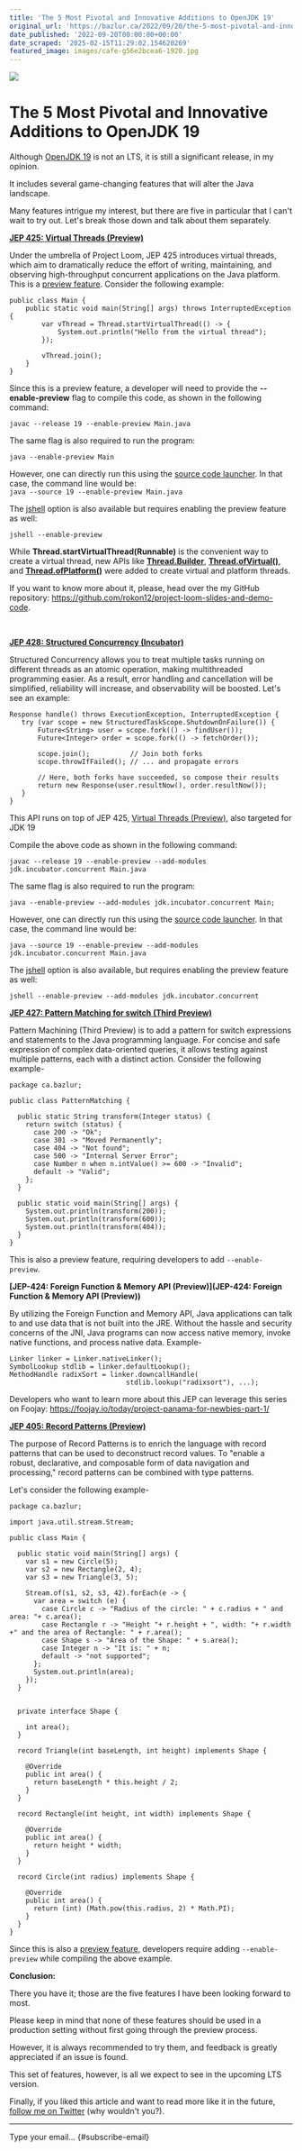 ```yaml
---
title: 'The 5 Most Pivotal and Innovative Additions to OpenJDK 19'
original_url: 'https://bazlur.ca/2022/09/20/the-5-most-pivotal-and-innovative-additions-to-openjdk-19/'
date_published: '2022-09-20T00:00:00+00:00'
date_scraped: '2025-02-15T11:29:02.154620269'
featured_image: images/cafe-g56e2bcea6-1920.jpg
---
```


![](images/cafe-g56e2bcea6-1920.jpg)

The 5 Most Pivotal and Innovative Additions to OpenJDK 19
=========================================================

Although [OpenJDK 19](https://foojay.io/today/openjdk-19-released/) is not an LTS, it is still a significant release, in my opinion.

It includes several game-changing features that will alter the Java landscape.

Many features intrigue my interest, but there are five in particular that I can't wait to try out. Let's break those down and talk about them separately.  

**[JEP 425: Virtual Threads (Preview)](https://openjdk.org/jeps/425)**

Under the umbrella of Project Loom, JEP 425 introduces virtual threads, which aim to dramatically reduce the effort of writing, maintaining, and observing high-throughput concurrent applications on the Java platform. This is a [preview feature](https://openjdk.java.net/jeps/12). Consider the following example:

```
public class Main {
    public static void main(String[] args) throws InterruptedException {
        var vThread = Thread.startVirtualThread(() -> {
            System.out.println("Hello from the virtual thread");
        });

        vThread.join();
    }
}
```

Since this is a preview feature, a developer will need to provide the **--enable-preview** flag to compile this code, as shown in the following command:

`javac --release 19 --enable-preview Main.java`

The same flag is also required to run the program:

`java --enable-preview Main`

However, one can directly run this using the [source code launcher](https://openjdk.java.net/jeps/330). In that case, the command line would be:  
`java --source 19 --enable-preview Main.java`

The [jshell](https://docs.oracle.com/javase/9/jshell/introduction-jshell.htm#JSHEL-GUID-630F27C8-1195-4989-9F6B-2C51D46F52C8) option is also available but requires enabling the preview feature as well:

`jshell --enable-preview`

While **Thread.startVirtualThread(Runnable)** is the convenient way to create a virtual thread, new APIs like [**Thread.Builder**](https://download.java.net/java/early_access/loom/docs/api/java.base/java/lang/Thread.Builder.html), [**Thread.ofVirtual()**](https://download.java.net/java/early_access/loom/docs/api/java.base/java/lang/Thread.html#ofVirtual()), and [**Thread.ofPlatform()**](https://download.java.net/java/early_access/loom/docs/api/java.base/java/lang/Thread.html#ofPlatform()) were added to create virtual and platform threads.

If you want to know more about it, please, head over the my GitHub repository: <https://github.com/rokon12/project-loom-slides-and-demo-code>.

<br />

**[JEP 428: Structured Concurrency (Incubator)](https://openjdk.org/jeps/428)**   


Structured Concurrency allows you to treat multiple tasks running on different threads as an atomic operation, making multithreaded programming easier. As a result, error handling and cancellation will be simplified, reliability will increase, and observability will be boosted. Let's see an example:

```
Response handle() throws ExecutionException, InterruptedException {
   try (var scope = new StructuredTaskScope.ShutdownOnFailure()) {
       Future<String> user = scope.fork(() -> findUser());
       Future<Integer> order = scope.fork(() -> fetchOrder());

       scope.join();          // Join both forks
       scope.throwIfFailed(); // ... and propagate errors

       // Here, both forks have succeeded, so compose their results
       return new Response(user.resultNow(), order.resultNow());
   }
}
```

This API runs on top of JEP 425, [Virtual Threads (Preview)](https://openjdk.java.net/jeps/425), also targeted for JDK 19

Compile the above code as shown in the following command:

`javac --release 19 --enable-preview --add-modules jdk.incubator.concurrent Main.java`

The same flag is also required to run the program:

`java --enable-preview --add-modules jdk.incubator.concurrent Main;`

However, one can directly run this using the [source code launcher](https://openjdk.java.net/jeps/330). In that case, the command line would be:

`java --source 19 --enable-preview --add-modules jdk.incubator.concurrent Main.java`

The [jshell](https://docs.oracle.com/javase/9/jshell/introduction-jshell.htm#JSHEL-GUID-630F27C8-1195-4989-9F6B-2C51D46F52C8) option is also available, but requires enabling the preview feature as well:

`jshell --enable-preview --add-modules jdk.incubator.concurrent`

[**JEP 427: Pattern Matching for switch (Third Preview)**](https://openjdk.org/jeps/427)

Pattern Machining (Third Preview) is to add a pattern for switch expressions and statements to the Java programming language. For concise and safe expression of complex data-oriented queries, it allows testing against multiple patterns, each with a distinct action. Consider the following example-

```
package ca.bazlur;

public class PatternMatching {
  
  public static String transform(Integer status) {
    return switch (status) {
      case 200 -> "Ok";
      case 301 -> "Moved Permanently";
      case 404 -> "Not found";
      case 500 -> "Internal Server Error";
      case Number n when n.intValue() >= 600 -> "Invalid";
      default -> "Valid";
    };
  }

  public static void main(String[] args) {
    System.out.println(transform(200));
    System.out.println(transform(600));
    System.out.println(transform(404));
  }
}
```

This is also a preview feature, requiring developers to add `--enable-preview`.

**[JEP-424: Foreign Function \& Memory API (Preview)](JEP-424: Foreign Function & Memory API (Preview))**

By utilizing the Foreign Function and Memory API, Java applications can talk to and use data that is not built into the JRE. Without the hassle and security concerns of the JNI, Java programs can now access native memory, invoke native functions, and process native data. Example-

```
Linker linker = Linker.nativeLinker();
SymbolLookup stdlib = linker.defaultLookup();
MethodHandle radixSort = linker.downcallHandle(
                             stdlib.lookup("radixsort"), ...);
```

Developers who want to learn more about this JEP can leverage this series on Foojay: <https://foojay.io/today/project-panama-for-newbies-part-1/>  

**[JEP 405: Record Patterns (Preview)](https://openjdk.org/jeps/405)**

The purpose of Record Patterns is to enrich the language with record patterns that can be used to deconstruct record values. To "enable a robust, declarative, and composable form of data navigation and processing," record patterns can be combined with type patterns.

Let's consider the following example-

```
package ca.bazlur;

import java.util.stream.Stream;

public class Main {

  public static void main(String[] args) {
    var s1 = new Circle(5);
    var s2 = new Rectangle(2, 4);
    var s3 = new Triangle(3, 5);

    Stream.of(s1, s2, s3, 42).forEach(e -> {
      var area = switch (e) {
        case Circle c -> "Radius of the circle: " + c.radius + " and area: "+ c.area();
        case Rectangle r -> "Height "+ r.height + ", width: "+ r.width +" and the area of Rectangle: " + r.area();
        case Shape s -> "Area of the Shape: " + s.area();
        case Integer n -> "It is: " + n;
        default -> "not supported";
      };
      System.out.println(area);
    });
  }


  private interface Shape {

    int area();
  }

  record Triangle(int baseLength, int height) implements Shape {

    @Override
    public int area() {
      return baseLength * this.height / 2;
    }
  }

  record Rectangle(int height, int width) implements Shape {

    @Override
    public int area() {
      return height * width;
    }
  }

  record Circle(int radius) implements Shape {

    @Override
    public int area() {
      return (int) (Math.pow(this.radius, 2) * Math.PI);
    }
  }
}
```

Since this is also a [preview feature](https://openjdk.java.net/jeps/12), developers require adding `--enable-preview` while compiling the above example.   

**Conclusion:**

There you have it; those are the five features I have been looking forward to most.

Please keep in mind that none of these features should be used in a production setting without first going through the preview process.

However, it is always recommended to try them, and feedback is greatly appreciated if an issue is found.

This set of features, however, is all we expect to see in the upcoming LTS version.

Finally, if you liked this article and want to read more like it in the future, [follow me on Twitter](https://twitter.com/bazlur_rahman) (why wouldn't you?).  

*** ** * ** ***

Type your email... {#subscribe-email}

